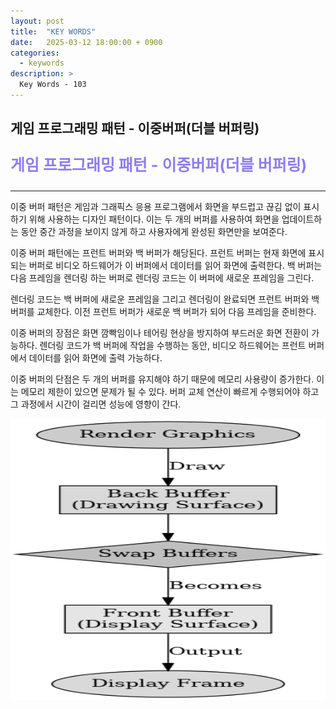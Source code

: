 ```yaml
---
layout: post
title:  "KEY WORDS"
date:   2025-03-12 18:00:00 + 0900
categories:
  - keywords
description: >
  Key Words - 103
---
```

## 게임 프로그래밍 패턴 - 이중버퍼(더블 버퍼링)

<p style = "color:#8f7cee; font-size:25px; font-weight:bold">
게임 프로그래밍 패턴 - 이중버퍼(더블 버퍼링)
</p>

---

이중 버퍼 패턴은 게임과 그래픽스 응용 프로그램에서 화면을 부드럽고 끊김 없이 표시하기 위해 사용하는 디자인 패턴이다. 이는 두 개의 버퍼를 사용하여 화면을 업데이트하는 동안 중간 과정을 보이지 않게 하고 사용자에게 완성된 화면만을 보여준다.

이중 버퍼 패턴에는 프런트 버퍼와 백 버퍼가 해당된다. 프런트 버퍼는 현재 화면에 표시되는 버퍼로 비디오 하드웨어가 이 버퍼에서 데이터를 읽어 화면에 출력한다. 백 버퍼는 다음 프레임을 렌더링 하는 버퍼로 렌더링 코드는 이 버퍼에 새로운 프레임을 그린다.

렌더링 코드는 백 버퍼에 새로운 프레임을 그리고 렌더링이 완료되면 프런트 버퍼와 백 버퍼를 교체한다. 이전 프런트 버퍼가 새로운 백 버퍼가 되어 다음 프레임을 준비한다.

이중 버퍼의 장점은 화면 깜빡임이나 테어링 현상을 방지하여 부드러운 화면 전환이 가능하다. 렌더링 코드가 백 버퍼에 작업을 수행하는 동안, 비디오 하드웨어는 프런트 버퍼에서 데이터를 읽어 화면에 출력 가능하다.

이중 버퍼의 단점은 두 개의 버퍼를 유지해야 하기 때문에 메모리 사용량이 증가한다. 이는 메모리 제한이 있으면 문제가 될 수 있다. 버퍼 교체 연산이 빠르게 수행되어야 하고 그 과정에서 시간이 걸리면 성능에 영향이 간다.

<img src = "../../assets/img/keywords/IMG_k103_1.png" width = "1800" height = "450">
